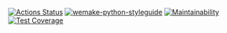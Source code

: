 
[![Actions Status](https://github.com/RamiGaggi/python-project-lvl1/workflows/github-actions-demo/badge.svg)](https://github.com/RamiGaggi/python-project-lvl1/actions)
[![wemake-python-styleguide](https://img.shields.io/badge/style-wemake-000000.svg)](https://github.com/wemake-services/wemake-python-styleguide)
[![Maintainability](https://api.codeclimate.com/v1/badges/a99a88d28ad37a79dbf6/maintainability)](https://codeclimate.com/github/RamiGaggi/python-project-lvl1)
[![Test Coverage](https://api.codeclimate.com/v1/badges/a99a88d28ad37a79dbf6/test_coverage)](https://codeclimate.com/github/RamiGaggi/python-project-lvl1/test_coverage)
